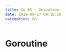 ```yaml
---
title: Go 01 - Goroutine
date: 2019-09-17 09:16:28
categories: Go
---
```

# Goroutine

<!--more-->

